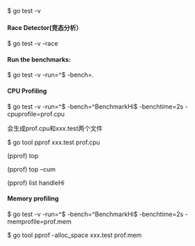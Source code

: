 $ go test -v

#### Race Detector(竞态分析）
 
$ go test -v -race

#### Run the benchmarks:

$ go test -v -run=^$ -bench=.


#### CPU Profiling

$ go test -v -run=^$ -bench=^BenchmarkHi$ -benchtime=2s -cpuprofile=prof.cpu

会生成prof.cpu和xxx.test两个文件

$ go tool pprof xxx.test prof.cpu

(pprof) top

(pprof) top –cum

(pprof) list handleHi

#### Memory profiling

$ go test -v -run=^$ -bench=^BenchmarkHi$ -benchtime=2s -memprofile=prof.mem

$ go tool pprof -alloc_space xxx.test prof.mem